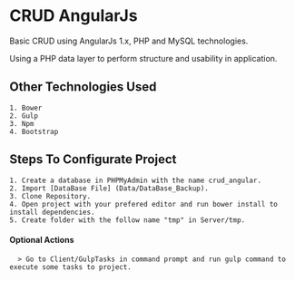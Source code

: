 # CRUD AngularJs
Basic CRUD using AngularJs 1.x, PHP and MySQL technologies.

Using a PHP data layer to perform structure and usability in application.

## Other Technologies Used
    1. Bower
    2. Gulp
    3. Npm
    4. Bootstrap

## Steps To Configurate Project
    1. Create a database in PHPMyAdmin with the name crud_angular.
    2. Import [DataBase File] (Data/DataBase_Backup).
    3. Clone Repository.
    4. Open project with your prefered editor and run bower install to install dependencies.
    5. Create folder with the follow name "tmp" in Server/tmp.
    
#### Optional Actions
      > Go to Client/GulpTasks in command prompt and run gulp command to execute some tasks to project.